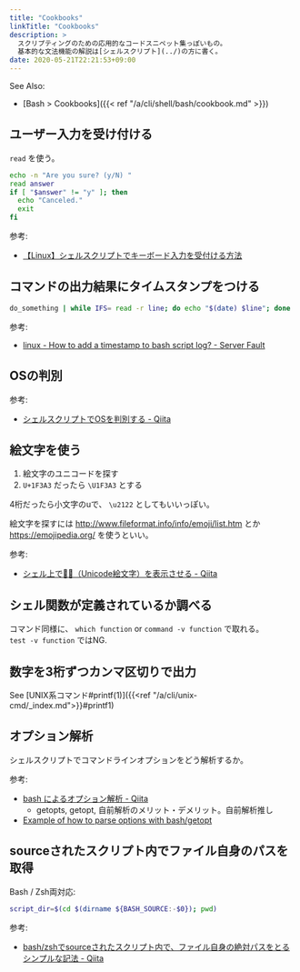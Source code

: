 ```yaml
---
title: "Cookbooks"
linkTitle: "Cookbooks"
description: >
  スクリプティングのための応用的なコードスニペット集っぽいもの。
  基本的な文法機能の解説は[シェルスクリプト](../)の方に書く。
date: 2020-05-21T22:21:53+09:00
---
```


See Also:

- [Bash > Cookbooks]({{< ref "/a/cli/shell/bash/cookbook.md" >}})

## ユーザー入力を受け付ける

`read` を使う。

```sh
echo -n "Are you sure? (y/N) "
read answer
if [ "$answer" != "y" ]; then
  echo "Canceled."
  exit
fi
```

参考:

- [【Linux】シェルスクリプトでキーボード入力を受付ける方法](https://eng-entrance.com/linux-shellscript-keyboard)

## コマンドの出力結果にタイムスタンプをつける

```sh
do_something | while IFS= read -r line; do echo "$(date) $line"; done
```

参考:

- [linux - How to add a timestamp to bash script log? - Server Fault](https://serverfault.com/questions/310098/how-to-add-a-timestamp-to-bash-script-log "linux - How to add a timestamp to bash script log? - Server Fault")

## OSの判別

参考:

- [シェルスクリプトでOSを判別する - Qiita](https://qiita.com/UmedaTakefumi/items/fe02d17264de6c78443d)

## 絵文字を使う

1. 絵文字のユニコードを探す
1. `U+1F3A3` だったら `\U1F3A3` とする

4桁だったら小文字のuで、 `\u2122` としてもいいっぽい。

絵文字を探すには http://www.fileformat.info/info/emoji/list.htm とか https://emojipedia.org/ を使うといい。

参考:

- [シェル上で🍣🍣（Unicode絵文字）を表示させる - Qiita](https://qiita.com/nyango/items/671a14ae2834c045fe27)

## シェル関数が定義されているか調べる

コマンド同様に、 `which function` or `command -v function` で取れる。  
`test -v function` ではNG.

## 数字を3桁ずつカンマ区切りで出力

See [UNIX系コマンド#printf(1)]({{<ref "/a/cli/unix-cmd/_index.md">}}#printf1)

## オプション解析

シェルスクリプトでコマンドラインオプションをどう解析するか。

参考:

- [bash によるオプション解析 - Qiita](http://qiita.com/b4b4r07/items/dcd6be0bb9c9185475bb)
  - getopts, getopt, 自前解析のメリット・デメリット。自前解析推し
- [Example of how to parse options with bash/getopt](https://gist.github.com/cosimo/3760587)

## sourceされたスクリプト内でファイル自身のパスを取得

Bash / Zsh両対応:

```sh
script_dir=$(cd $(dirname ${BASH_SOURCE:-$0}); pwd)
```

参考:

- [bash/zshでsourceされたスクリプト内で、ファイル自身の絶対パスをとるシンプルな記法 - Qiita](https://qiita.com/yudoufu/items/48cb6fb71e5b498b2532)
